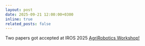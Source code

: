 ```yaml
---
layout: post
date: 2025-09-21 12:00:00+0300
inline: true
related_posts: false
---
```


Two papers got accepted at IROS 2025 [AgriRobotics Workshop!](https://hahaheihei09.github.io/IROS_AgriRobotics/)
